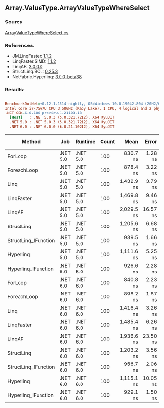 ﻿## Array.ValueType.ArrayValueTypeWhereSelect

### Source
[ArrayValueTypeWhereSelect.cs](../LinqBenchmarks/Array/ValueType/ArrayValueTypeWhereSelect.cs)

### References:
- JM.LinqFaster: [1.1.2](https://www.nuget.org/packages/JM.LinqFaster/1.1.2)
- LinqFaster.SIMD: [1.1.2](https://www.nuget.org/packages/LinqFaster.SIMD/1.0.3)
- LinqAF: [3.0.0.0](https://www.nuget.org/packages/LinqAF/3.0.0.0)
- StructLinq.BCL: [0.25.3](https://www.nuget.org/packages/StructLinq.BCL/0.25.3)
- NetFabric.Hyperlinq: [3.0.0-beta38](https://www.nuget.org/packages/NetFabric.Hyperlinq/3.0.0-beta38)

### Results:
``` ini

BenchmarkDotNet=v0.12.1.1514-nightly, OS=Windows 10.0.19042.804 (20H2/October2020Update)
Intel Core i7-7567U CPU 3.50GHz (Kaby Lake), 1 CPU, 4 logical and 2 physical cores
.NET SDK=6.0.100-preview.1.21103.13
  [Host]   : .NET 5.0.3 (5.0.321.7212), X64 RyuJIT
  .NET 5.0 : .NET 5.0.3 (5.0.321.7212), X64 RyuJIT
  .NET 6.0 : .NET 6.0.0 (6.0.21.10212), X64 RyuJIT


```
|               Method |      Job |  Runtime | Count |       Mean |    Error |   StdDev | Ratio | RatioSD |  Gen 0 | Gen 1 | Gen 2 | Allocated |
|--------------------- |--------- |--------- |------ |-----------:|---------:|---------:|------:|--------:|-------:|------:|------:|----------:|
|              ForLoop | .NET 5.0 | .NET 5.0 |   100 |   830.7 ns |  1.28 ns |  1.00 ns |  1.00 |    0.00 |      - |     - |     - |         - |
|          ForeachLoop | .NET 5.0 | .NET 5.0 |   100 |   878.4 ns |  3.22 ns |  2.86 ns |  1.06 |    0.00 |      - |     - |     - |         - |
|                 Linq | .NET 5.0 | .NET 5.0 |   100 | 1,432.9 ns |  3.79 ns |  3.16 ns |  1.73 |    0.00 | 0.0801 |     - |     - |     168 B |
|           LinqFaster | .NET 5.0 | .NET 5.0 |   100 | 1,469.8 ns |  9.46 ns |  8.39 ns |  1.77 |    0.01 | 2.9659 |     - |     - |   6,208 B |
|               LinqAF | .NET 5.0 | .NET 5.0 |   100 | 2,029.5 ns | 16.57 ns | 15.50 ns |  2.44 |    0.02 |      - |     - |     - |         - |
|           StructLinq | .NET 5.0 | .NET 5.0 |   100 | 1,205.6 ns |  6.68 ns |  6.25 ns |  1.45 |    0.01 | 0.0305 |     - |     - |      64 B |
| StructLinq_IFunction | .NET 5.0 | .NET 5.0 |   100 |   939.5 ns |  1.66 ns |  1.55 ns |  1.13 |    0.00 |      - |     - |     - |         - |
|            Hyperlinq | .NET 5.0 | .NET 5.0 |   100 | 1,111.6 ns |  5.25 ns |  4.91 ns |  1.34 |    0.01 |      - |     - |     - |         - |
|  Hyperlinq_IFunction | .NET 5.0 | .NET 5.0 |   100 |   926.6 ns |  2.28 ns |  1.90 ns |  1.12 |    0.00 |      - |     - |     - |         - |
|              ForLoop | .NET 6.0 | .NET 6.0 |   100 |   840.8 ns |  2.23 ns |  1.86 ns |  1.01 |    0.00 |      - |     - |     - |         - |
|          ForeachLoop | .NET 6.0 | .NET 6.0 |   100 |   898.2 ns |  1.87 ns |  1.66 ns |  1.08 |    0.00 |      - |     - |     - |         - |
|                 Linq | .NET 6.0 | .NET 6.0 |   100 | 1,416.4 ns |  3.26 ns |  2.89 ns |  1.70 |    0.00 | 0.0801 |     - |     - |     168 B |
|           LinqFaster | .NET 6.0 | .NET 6.0 |   100 | 1,485.4 ns |  6.26 ns |  5.23 ns |  1.79 |    0.00 | 2.9659 |     - |     - |   6,208 B |
|               LinqAF | .NET 6.0 | .NET 6.0 |   100 | 1,936.6 ns | 23.50 ns | 19.62 ns |  2.33 |    0.02 |      - |     - |     - |         - |
|           StructLinq | .NET 6.0 | .NET 6.0 |   100 | 1,203.2 ns |  3.56 ns |  3.16 ns |  1.45 |    0.00 | 0.0305 |     - |     - |      64 B |
| StructLinq_IFunction | .NET 6.0 | .NET 6.0 |   100 |   956.7 ns |  2.06 ns |  1.72 ns |  1.15 |    0.00 |      - |     - |     - |         - |
|            Hyperlinq | .NET 6.0 | .NET 6.0 |   100 | 1,115.1 ns | 10.05 ns |  8.91 ns |  1.34 |    0.01 |      - |     - |     - |         - |
|  Hyperlinq_IFunction | .NET 6.0 | .NET 6.0 |   100 |   929.1 ns |  1.50 ns |  1.33 ns |  1.12 |    0.00 |      - |     - |     - |         - |

